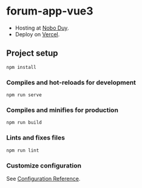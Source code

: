 # forum-app-vue3
- Hosting at [Nobo Duy](https://forum.chinh.ca/).
- Deploy on [Vercel](https://vercel.com).

## Project setup
```
npm install
```

### Compiles and hot-reloads for development
```
npm run serve
```

### Compiles and minifies for production
```
npm run build
```

### Lints and fixes files
```
npm run lint
```

### Customize configuration
See [Configuration Reference](https://cli.vuejs.org/config/).
